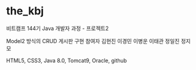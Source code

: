 # the_kbj

비트캠프 144기 Java 개발자 과정 - 프로젝트2

Model2 방식의 CRUD 게시판 구현
참여자 김현진 이경민 이병운 이태관 정일진 정지모


HTML5, CSS3, Java 8.0, Tomcat9, Oracle, github
